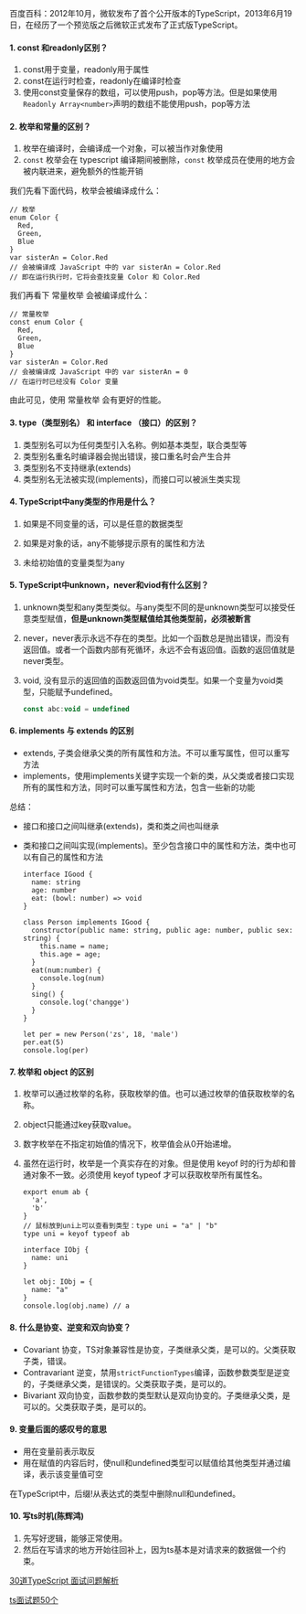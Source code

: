百度百科：2012年10月，微软发布了首个公开版本的TypeScript，2013年6月19日，在经历了一个预览版之后微软正式发布了正式版TypeScript。

#### 1. const 和readonly区别？

1. const用于变量，readonly用于属性
2. const在运行时检查，readonly在编译时检查
3. 使用const变量保存的数组，可以使用push，pop等方法。但是如果使用`Readonly Array<number>`声明的数组不能使用push，pop等方法

#### 2. 枚举和常量的区别？

1. 枚举在编译时，会编译成一个对象，可以被当作对象使用
2. `const` 枚举会在 typescript 编译期间被删除，`const` 枚举成员在使用的地方会被内联进来，避免额外的性能开销

我们先看下面代码，枚举会被编译成什么：

```tsx
// 枚举
enum Color {
  Red,
  Green,
  Blue
}
var sisterAn = Color.Red
// 会被编译成 JavaScript 中的 var sisterAn = Color.Red
// 即在运行执行时，它将会查找变量 Color 和 Color.Red
```

我们再看下 常量枚举 会被编译成什么：

```tsx
// 常量枚举
const enum Color {
  Red,
  Green,
  Blue
}
var sisterAn = Color.Red
// 会被编译成 JavaScript 中的 var sisterAn = 0
// 在运行时已经没有 Color 变量
```

由此可见，使用 常量枚举 会有更好的性能。

#### 3. type（类型别名） 和 interface （接口）的区别？

1. 类型别名可以为任何类型引入名称。例如基本类型，联合类型等
2. 类型别名重名时编译器会抛出错误，接口重名时会产生合并
3. 类型别名不支持继承(extends)
4. 类型别名无法被实现(implements)，而接口可以被派生类实现

#### 4. TypeScript中any类型的作用是什么？

1. 如果是不同变量的话，可以是任意的数据类型

2. 如果是对象的话，any不能够提示原有的属性和方法

3. 未给初始值的变量类型为any

#### 5. TypeScript中unknown，never和viod有什么区别？

1. unknown类型和any类型类似。与any类型不同的是unknown类型可以接受任意类型赋值，**但是unknown类型赋值给其他类型前，必须被断言**

2. never，never表示永远不存在的类型。比如一个函数总是抛出错误，而没有返回值。或者一个函数内部有死循环，永远不会有返回值。函数的返回值就是never类型。

3. void, 没有显示的返回值的函数返回值为void类型。如果一个变量为void类型，只能赋予undefined。

   ```js
   const abc:void = undefined
   ```

   

#### 6.  implements 与 extends 的区别

- extends, 子类会继承父类的所有属性和方法。不可以重写属性，但可以重写方法
- implements，使用implements关键字实现一个新的类，从父类或者接口实现所有的属性和方法，同时可以重写属性和方法，包含一些新的功能

总结：

- 接口和接口之间叫继承(extends)，类和类之间也叫继承

- 类和接口之间叫实现(implements)。至少包含接口中的属性和方法，类中也可以有自己的属性和方法

  ```tsx
  interface IGood {
    name: string
    age: number
    eat: (bowl: number) => void
  }
  
  class Person implements IGood {
    constructor(public name: string, public age: number, public sex: string) {
      this.name = name;
      this.age = age;
    }
    eat(num:number) {
      console.log(num)
    }
    sing() {
      console.log('changge')
    }
  }
  
  let per = new Person('zs', 18, 'male')
  per.eat(5)
  console.log(per)
  ```

  

#### 7. 枚举和 object 的区别

1. 枚举可以通过枚举的名称，获取枚举的值。也可以通过枚举的值获取枚举的名称。

2. object只能通过key获取value。

3. 数字枚举在不指定初始值的情况下，枚举值会从0开始递增。

4. 虽然在运行时，枚举是一个真实存在的对象。但是使用 keyof 时的行为却和普通对象不一致。必须使用 keyof typeof 才可以获取枚举所有属性名。

   ```tsx
   export enum ab {
     'a',
     'b'
   }
   // 鼠标放到uni上可以查看到类型：type uni = "a" | "b"
   type uni = keyof typeof ab
   
   interface IObj {
     name: uni
   }
   
   let obj: IObj = {
     name: "a"
   }
   console.log(obj.name) // a
   ```

   

#### 8. 什么是协变、逆变和双向协变？

- Covariant 协变，TS对象兼容性是协变，子类继承父类，是可以的。父类获取子类，错误。
- Contravariant 逆变，禁用`strictFunctionTypes`编译，函数参数类型是逆变的，子类继承父类，是错误的。父类获取子类，是可以的。
- Bivariant 双向协变，函数参数的类型默认是双向协变的。子类继承父类，是可以的。父类获取子类，是可以的。



#### 9. 变量后面的感叹号的意思

- 用在变量前表示取反
- 用在赋值的内容后时，使null和undefined类型可以赋值给其他类型并通过编译，表示该变量值可空

在TypeScript中，后缀!从表达式的类型中删除null和undefined。



#### 10. 写ts时机(陈辉鸿)

1. 先写好逻辑，能够正常使用。
2. 然后在写请求的地方开始往回补上，因为ts基本是对请求来的数据做一个约束。



[30道TypeScript 面试问题解析](https://cloud.tencent.com/developer/article/1848651)

[ts面试题50个](https://blog.csdn.net/weixin_44727080/article/details/123108565)





























